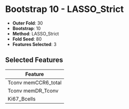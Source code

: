 # Bootstrap 10 - LASSO_Strict

- **Outer Fold**: 30
- **Bootstrap**: 10
- **Method**: LASSO_Strict
- **Fold Seed**: 80
- **Features Selected**: 3

## Selected Features

| Feature |
|---------|
| Tconv memCCR6_total |
| Tconv memDR_Tconv |
| Ki67_Bcells |
